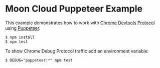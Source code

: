# Moon Cloud Puppeteer Example

This example demonstrates how to work with [Chrome Devtools Protocol](https://chromedevtools.github.io/devtools-protocol/) using [Puppeteer](https://github.com/GoogleChrome/puppeteer).

```
$ npm install
$ npm test
```

To show Chrome Debug Protocol traffic add an environment variable:

```
$ DEBUG="puppeteer:*" npm test
```
